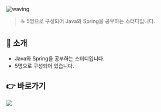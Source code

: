 ![waving](https://capsule-render.vercel.app/api?type=waving&height=200&text=Java-Spring-Study&fontAlign=40&fontAlignY=35&color=gradient)
> ☕ 5명으로 구성되어 Java와 Spring을 공부하는 스터디입니다.


## 📣 소개
- Java와 Spring을 공부하는 스터디입니다.
- 5명으로 구성되어 있습니다.

## 👉 바로가기
[<img src="https://img.shields.io/badge/java-007396?style=for-the-badge&logo=java&logoColor=white">](https://www.google.com/)
